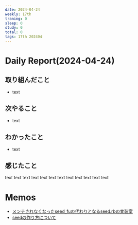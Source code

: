 ```yaml
---
date: 2024-04-24
weekly: 17th
traning: 0
sleep: 0
study: 0
total: 0
tags: 17th 202404 
---
```

# Daily Report(2024-04-24)
## 取り組んだこと
- text
## 次やること
- text
## わかったこと
- text
## 感じたこと
text text text text text text text text text text text text
# Memos
- [メンテされなくなったseed_fuの代わりとなるseed.rbの実装案](https://zenn.dev/ysi831/articles/465d2835f281b2)
- [seedの作り方について](https://qiita.com/yotto-yotto/items/d1f62fa6322630fbc507)